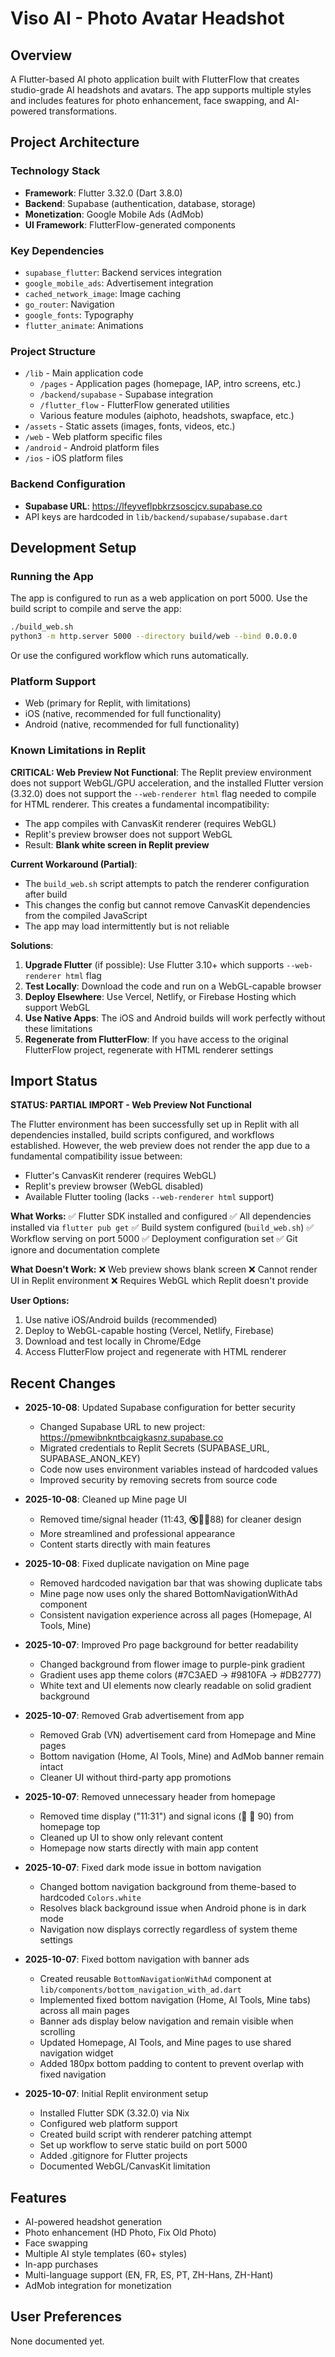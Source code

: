 # Viso AI - Photo Avatar Headshot

## Overview
A Flutter-based AI photo application built with FlutterFlow that creates studio-grade AI headshots and avatars. The app supports multiple styles and includes features for photo enhancement, face swapping, and AI-powered transformations.

## Project Architecture

### Technology Stack
- **Framework**: Flutter 3.32.0 (Dart 3.8.0)
- **Backend**: Supabase (authentication, database, storage)
- **Monetization**: Google Mobile Ads (AdMob)
- **UI Framework**: FlutterFlow-generated components

### Key Dependencies
- `supabase_flutter`: Backend services integration
- `google_mobile_ads`: Advertisement integration
- `cached_network_image`: Image caching
- `go_router`: Navigation
- `google_fonts`: Typography
- `flutter_animate`: Animations

### Project Structure
- `/lib` - Main application code
  - `/pages` - Application pages (homepage, IAP, intro screens, etc.)
  - `/backend/supabase` - Supabase integration
  - `/flutter_flow` - FlutterFlow generated utilities
  - Various feature modules (aiphoto, headshots, swapface, etc.)
- `/assets` - Static assets (images, fonts, videos, etc.)
- `/web` - Web platform specific files
- `/android` - Android platform files
- `/ios` - iOS platform files

### Backend Configuration
- **Supabase URL**: https://lfeyveflpbkrzsoscjcv.supabase.co
- API keys are hardcoded in `lib/backend/supabase/supabase.dart`

## Development Setup

### Running the App
The app is configured to run as a web application on port 5000. Use the build script to compile and serve the app:

```bash
./build_web.sh
python3 -m http.server 5000 --directory build/web --bind 0.0.0.0
```

Or use the configured workflow which runs automatically.

### Platform Support
- Web (primary for Replit, with limitations)
- iOS (native, recommended for full functionality)
- Android (native, recommended for full functionality)

### Known Limitations in Replit

**CRITICAL: Web Preview Not Functional**: The Replit preview environment does not support WebGL/GPU acceleration, and the installed Flutter version (3.32.0) does not support the `--web-renderer html` flag needed to compile for HTML renderer. This creates a fundamental incompatibility:

- The app compiles with CanvasKit renderer (requires WebGL)
- Replit's preview browser does not support WebGL
- Result: **Blank white screen in Replit preview**

**Current Workaround (Partial)**:
- The `build_web.sh` script attempts to patch the renderer configuration after build
- This changes the config but cannot remove CanvasKit dependencies from the compiled JavaScript
- The app may load intermittently but is not reliable

**Solutions**:
1. **Upgrade Flutter** (if possible): Use Flutter 3.10+ which supports `--web-renderer html` flag
2. **Test Locally**: Download the code and run on a WebGL-capable browser
3. **Deploy Elsewhere**: Use Vercel, Netlify, or Firebase Hosting which support WebGL
4. **Use Native Apps**: The iOS and Android builds will work perfectly without these limitations
5. **Regenerate from FlutterFlow**: If you have access to the original FlutterFlow project, regenerate with HTML renderer settings

## Import Status

**STATUS: PARTIAL IMPORT - Web Preview Not Functional**

The Flutter environment has been successfully set up in Replit with all dependencies installed, build scripts configured, and workflows established. However, the web preview does not render the app due to a fundamental compatibility issue between:
- Flutter's CanvasKit renderer (requires WebGL)
- Replit's preview browser (WebGL disabled)
- Available Flutter tooling (lacks `--web-renderer html` support)

**What Works:**
✅ Flutter SDK installed and configured
✅ All dependencies installed via `flutter pub get`
✅ Build system configured (`build_web.sh`)
✅ Workflow serving on port 5000
✅ Deployment configuration set
✅ Git ignore and documentation complete

**What Doesn't Work:**
❌ Web preview shows blank screen
❌ Cannot render UI in Replit environment
❌ Requires WebGL which Replit doesn't provide

**User Options:**
1. Use native iOS/Android builds (recommended)
2. Deploy to WebGL-capable hosting (Vercel, Netlify, Firebase)
3. Download and test locally in Chrome/Edge
4. Access FlutterFlow project and regenerate with HTML renderer

## Recent Changes
- **2025-10-08**: Updated Supabase configuration for better security
  - Changed Supabase URL to new project: https://pmewibnkntbcaigkasnz.supabase.co
  - Migrated credentials to Replit Secrets (SUPABASE_URL, SUPABASE_ANON_KEY)
  - Code now uses environment variables instead of hardcoded values
  - Improved security by removing secrets from source code

- **2025-10-08**: Cleaned up Mine page UI
  - Removed time/signal header (11:43, 🔇📶📱88) for cleaner design
  - More streamlined and professional appearance
  - Content starts directly with main features

- **2025-10-08**: Fixed duplicate navigation on Mine page
  - Removed hardcoded navigation bar that was showing duplicate tabs
  - Mine page now uses only the shared BottomNavigationWithAd component
  - Consistent navigation experience across all pages (Homepage, AI Tools, Mine)

- **2025-10-07**: Improved Pro page background for better readability
  - Changed background from flower image to purple-pink gradient
  - Gradient uses app theme colors (#7C3AED → #9810FA → #DB2777)
  - White text and UI elements now clearly readable on solid gradient background

- **2025-10-07**: Removed Grab advertisement from app
  - Removed Grab (VN) advertisement card from Homepage and Mine pages
  - Bottom navigation (Home, AI Tools, Mine) and AdMob banner remain intact
  - Cleaner UI without third-party app promotions

- **2025-10-07**: Removed unnecessary header from homepage
  - Removed time display ("11:31") and signal icons (📶 📶 90) from homepage top
  - Cleaned up UI to show only relevant content
  - Homepage now starts directly with main app content

- **2025-10-07**: Fixed dark mode issue in bottom navigation
  - Changed bottom navigation background from theme-based to hardcoded `Colors.white`
  - Resolves black background issue when Android phone is in dark mode
  - Navigation now displays correctly regardless of system theme settings

- **2025-10-07**: Fixed bottom navigation with banner ads
  - Created reusable `BottomNavigationWithAd` component at `lib/components/bottom_navigation_with_ad.dart`
  - Implemented fixed bottom navigation (Home, AI Tools, Mine tabs) across all main pages
  - Banner ads display below navigation and remain visible when scrolling
  - Updated Homepage, AI Tools, and Mine pages to use shared navigation widget
  - Added 180px bottom padding to content to prevent overlap with fixed navigation

- **2025-10-07**: Initial Replit environment setup
  - Installed Flutter SDK (3.32.0) via Nix
  - Configured web platform support
  - Created build script with renderer patching attempt
  - Set up workflow to serve static build on port 5000
  - Added .gitignore for Flutter projects
  - Documented WebGL/CanvasKit limitation

## Features
- AI-powered headshot generation
- Photo enhancement (HD Photo, Fix Old Photo)
- Face swapping
- Multiple AI style templates (60+ styles)
- In-app purchases
- Multi-language support (EN, FR, ES, PT, ZH-Hans, ZH-Hant)
- AdMob integration for monetization

## User Preferences
None documented yet.
